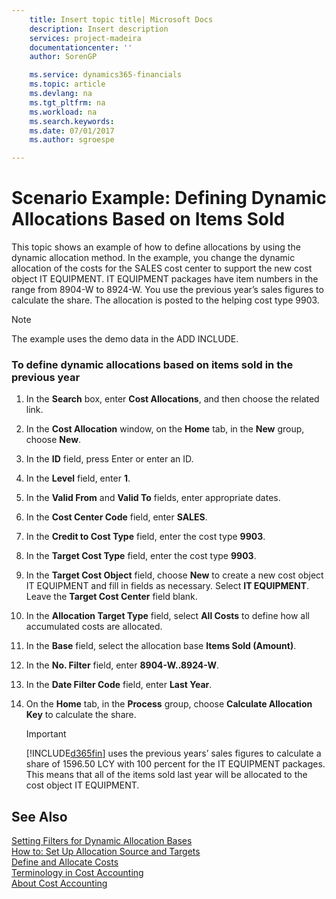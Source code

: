 ```yaml
---
    title: Insert topic title| Microsoft Docs
    description: Insert description
    services: project-madeira
    documentationcenter: ''
    author: SorenGP

    ms.service: dynamics365-financials
    ms.topic: article
    ms.devlang: na
    ms.tgt_pltfrm: na
    ms.workload: na
    ms.search.keywords:
    ms.date: 07/01/2017
    ms.author: sgroespe

---
```

# Scenario Example: Defining Dynamic Allocations Based on Items Sold
This topic shows an example of how to define allocations by using the dynamic allocation method. In the example, you change the dynamic allocation of the costs for the SALES cost center to support the new cost object IT EQUIPMENT. IT EQUIPMENT packages have item numbers in the range from 8904-W to 8924-W. You use the previous year’s sales figures to calculate the share. The allocation is posted to the helping cost type 9903.  

> [!NOTE]  
>  The example uses the demo data in the ADD INCLUDE<!--[!INCLUDE[demolong](../../includes/demolong_md.md)]-->.  

### To define dynamic allocations based on items sold in the previous year  

1.  In the **Search** box, enter **Cost Allocations**, and then choose the related link.  

2.  In the **Cost Allocation** window, on the **Home** tab, in the **New** group, choose **New**.  

3.  In the **ID** field, press Enter or enter an ID.  

4.  In the **Level** field, enter **1**.  

5.  In the **Valid From** and **Valid To** fields, enter appropriate dates.  

6.  In the **Cost Center Code** field, enter **SALES**.  

7.  In the **Credit to Cost Type** field, enter the cost type **9903**.  

8.  In the **Target Cost Type** field, enter the cost type **9903**.  

9. In the **Target Cost Object** field, choose **New** to create a new cost object IT EQUIPMENT and fill in fields as necessary. Select **IT EQUIPMENT**. Leave the **Target Cost Center** field blank.  

10. In the **Allocation Target Type** field, select **All Costs** to define how all accumulated costs are allocated.  

11. In the **Base** field, select the allocation base **Items Sold (Amount)**.  

12. In the **No. Filter** field, enter **8904-W..8924-W**.  

13. In the **Date Filter Code** field, enter **Last Year**.  

14. On the **Home** tab, in the **Process** group, choose **Calculate Allocation Key** to calculate the share.  

    > [!IMPORTANT]  
    >  [!INCLUDE[d365fin](../../includes/d365fin_md.md)] uses the previous years’ sales figures to calculate a share of 1596.50 LCY with 100 percent for the IT EQUIPMENT packages. This means that all of the items sold last year will be allocated to the cost object IT EQUIPMENT.  

## See Also  
 [Setting Filters for Dynamic Allocation Bases](setting-filters-for-dynamic-allocation-bases.md)   
 [How to: Set Up Allocation Source and Targets](how-to-set-up-allocation-source-and-targets.md)   
 [Define and Allocate Costs](define-and-allocate-costs.md)   
 [Terminology in Cost Accounting](terminology-in-cost-accounting.md)   
 [About Cost Accounting](about-cost-accounting.md)
